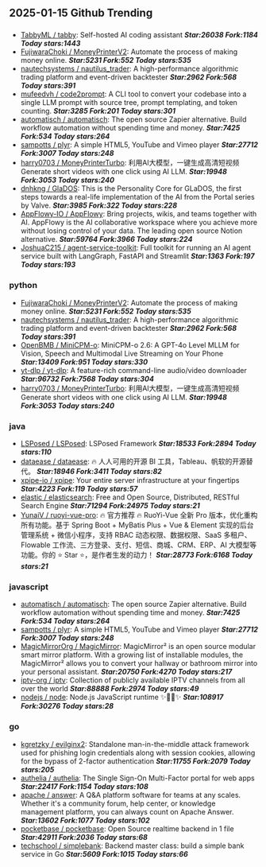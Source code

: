 ## 2025-01-15 Github Trending

### 
* [TabbyML / tabby](https://github.com/TabbyML/tabby): Self-hosted AI coding assistant ***Star:26038 Fork:1184 Today stars:1443***
* [FujiwaraChoki / MoneyPrinterV2](https://github.com/FujiwaraChoki/MoneyPrinterV2): Automate the process of making money online. ***Star:5231 Fork:552 Today stars:535***
* [nautechsystems / nautilus_trader](https://github.com/nautechsystems/nautilus_trader): A high-performance algorithmic trading platform and event-driven backtester ***Star:2962 Fork:568 Today stars:391***
* [mufeedvh / code2prompt](https://github.com/mufeedvh/code2prompt): A CLI tool to convert your codebase into a single LLM prompt with source tree, prompt templating, and token counting. ***Star:3285 Fork:201 Today stars:301***
* [automatisch / automatisch](https://github.com/automatisch/automatisch): The open source Zapier alternative. Build workflow automation without spending time and money. ***Star:7425 Fork:534 Today stars:264***
* [sampotts / plyr](https://github.com/sampotts/plyr): A simple HTML5, YouTube and Vimeo player ***Star:27712 Fork:3007 Today stars:248***
* [harry0703 / MoneyPrinterTurbo](https://github.com/harry0703/MoneyPrinterTurbo): 利用AI大模型，一键生成高清短视频 Generate short videos with one click using AI LLM. ***Star:19948 Fork:3053 Today stars:240***
* [dnhkng / GlaDOS](https://github.com/dnhkng/GlaDOS): This is the Personality Core for GLaDOS, the first steps towards a real-life implementation of the AI from the Portal series by Valve. ***Star:3985 Fork:322 Today stars:228***
* [AppFlowy-IO / AppFlowy](https://github.com/AppFlowy-IO/AppFlowy): Bring projects, wikis, and teams together with AI. AppFlowy is the AI collaborative workspace where you achieve more without losing control of your data. The leading open source Notion alternative. ***Star:59764 Fork:3966 Today stars:224***
* [JoshuaC215 / agent-service-toolkit](https://github.com/JoshuaC215/agent-service-toolkit): Full toolkit for running an AI agent service built with LangGraph, FastAPI and Streamlit ***Star:1363 Fork:197 Today stars:193***

### python
* [FujiwaraChoki / MoneyPrinterV2](https://github.com/FujiwaraChoki/MoneyPrinterV2): Automate the process of making money online. ***Star:5231 Fork:552 Today stars:535***
* [nautechsystems / nautilus_trader](https://github.com/nautechsystems/nautilus_trader): A high-performance algorithmic trading platform and event-driven backtester ***Star:2962 Fork:568 Today stars:391***
* [OpenBMB / MiniCPM-o](https://github.com/OpenBMB/MiniCPM-o): MiniCPM-o 2.6: A GPT-4o Level MLLM for Vision, Speech and Multimodal Live Streaming on Your Phone ***Star:13409 Fork:951 Today stars:330***
* [yt-dlp / yt-dlp](https://github.com/yt-dlp/yt-dlp): A feature-rich command-line audio/video downloader ***Star:96732 Fork:7568 Today stars:304***
* [harry0703 / MoneyPrinterTurbo](https://github.com/harry0703/MoneyPrinterTurbo): 利用AI大模型，一键生成高清短视频 Generate short videos with one click using AI LLM. ***Star:19948 Fork:3053 Today stars:240***

### java
* [LSPosed / LSPosed](https://github.com/LSPosed/LSPosed): LSPosed Framework ***Star:18533 Fork:2894 Today stars:110***
* [dataease / dataease](https://github.com/dataease/dataease): 🔥 人人可用的开源 BI 工具，Tableau、帆软的开源替代。 ***Star:18946 Fork:3411 Today stars:82***
* [xpipe-io / xpipe](https://github.com/xpipe-io/xpipe): Your entire server infrastructure at your fingertips ***Star:4223 Fork:119 Today stars:57***
* [elastic / elasticsearch](https://github.com/elastic/elasticsearch): Free and Open Source, Distributed, RESTful Search Engine ***Star:71294 Fork:24975 Today stars:21***
* [YunaiV / ruoyi-vue-pro](https://github.com/YunaiV/ruoyi-vue-pro): 🔥 官方推荐 🔥 RuoYi-Vue 全新 Pro 版本，优化重构所有功能。基于 Spring Boot + MyBatis Plus + Vue & Element 实现的后台管理系统 + 微信小程序，支持 RBAC 动态权限、数据权限、SaaS 多租户、Flowable 工作流、三方登录、支付、短信、商城、CRM、ERP、AI 大模型等功能。你的 ⭐️ Star ⭐️，是作者生发的动力！ ***Star:28773 Fork:6168 Today stars:21***

### javascript
* [automatisch / automatisch](https://github.com/automatisch/automatisch): The open source Zapier alternative. Build workflow automation without spending time and money. ***Star:7425 Fork:534 Today stars:264***
* [sampotts / plyr](https://github.com/sampotts/plyr): A simple HTML5, YouTube and Vimeo player ***Star:27712 Fork:3007 Today stars:248***
* [MagicMirrorOrg / MagicMirror](https://github.com/MagicMirrorOrg/MagicMirror): MagicMirror² is an open source modular smart mirror platform. With a growing list of installable modules, the MagicMirror² allows you to convert your hallway or bathroom mirror into your personal assistant. ***Star:20750 Fork:4270 Today stars:217***
* [iptv-org / iptv](https://github.com/iptv-org/iptv): Collection of publicly available IPTV channels from all over the world ***Star:88888 Fork:2974 Today stars:49***
* [nodejs / node](https://github.com/nodejs/node): Node.js JavaScript runtime ✨🐢🚀✨ ***Star:108917 Fork:30276 Today stars:28***

### go
* [kgretzky / evilginx2](https://github.com/kgretzky/evilginx2): Standalone man-in-the-middle attack framework used for phishing login credentials along with session cookies, allowing for the bypass of 2-factor authentication ***Star:11755 Fork:2079 Today stars:205***
* [authelia / authelia](https://github.com/authelia/authelia): The Single Sign-On Multi-Factor portal for web apps ***Star:22417 Fork:1154 Today stars:108***
* [apache / answer](https://github.com/apache/answer): A Q&A platform software for teams at any scales. Whether it's a community forum, help center, or knowledge management platform, you can always count on Apache Answer. ***Star:13602 Fork:1077 Today stars:102***
* [pocketbase / pocketbase](https://github.com/pocketbase/pocketbase): Open Source realtime backend in 1 file ***Star:42911 Fork:2036 Today stars:68***
* [techschool / simplebank](https://github.com/techschool/simplebank): Backend master class: build a simple bank service in Go ***Star:5609 Fork:1015 Today stars:66***
